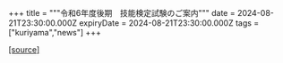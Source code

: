 +++
title = """令和6年度後期　技能検定試験のご案内"""
date = 2024-08-21T23:30:00.000Z
expiryDate = 2024-08-21T23:30:00.000Z
tags = ["kuriyama","news"]
+++


[[source]](https://www.town.kuriyama.hokkaido.jp/soshiki/51/19212.html)
